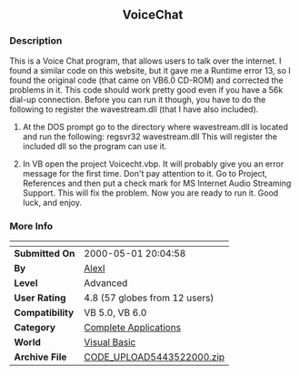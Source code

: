 ﻿<div align="center">

## VoiceChat


</div>

### Description

This is a Voice Chat program, that allows users to talk over the internet. I found a similar code on this website, but it gave me a Runtime error 13, so I found the original code (that came on VB6.0 CD-ROM) and corrected the problems in it. This code should work pretty good even if you have a 56k dial-up connection. Before you can run it though, you have to do the following to register the wavestream.dll (that I have also included).

1.	At the DOS prompt go to the directory where wavestream.dll is located and run the following: regsvr32 wavestream.dll This will register the included dll so the program can use it.

2.	In VB open the project Voicecht.vbp. It will probably give you an error message for the first time. Don't pay attention to it. Go to Project, References and then put a check mark for MS Internet Audio Streaming Support. This will fix the problem. Now you are ready to run it. Good luck, and enjoy.
 
### More Info
 


<span>             |<span>
---                |---
**Submitted On**   |2000-05-01 20:04:58
**By**             |[AlexI](https://github.com/Planet-Source-Code/PSCIndex/blob/master/ByAuthor/alexi.md)
**Level**          |Advanced
**User Rating**    |4.8 (57 globes from 12 users)
**Compatibility**  |VB 5\.0, VB 6\.0
**Category**       |[Complete Applications](https://github.com/Planet-Source-Code/PSCIndex/blob/master/ByCategory/complete-applications__1-27.md)
**World**          |[Visual Basic](https://github.com/Planet-Source-Code/PSCIndex/blob/master/ByWorld/visual-basic.md)
**Archive File**   |[CODE\_UPLOAD5443522000\.zip](https://github.com/Planet-Source-Code/alexi-voicechat__1-7798/archive/master.zip)








